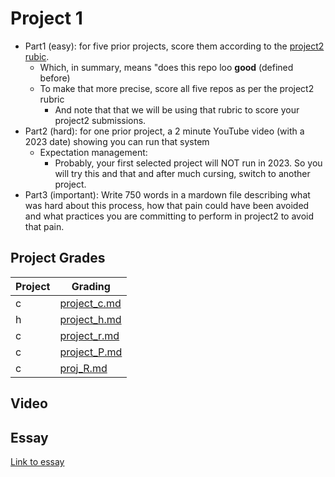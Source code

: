 # Project 1

- Part1 (easy): for five prior projects, score them according to the [project2 rubic](project2.md).
  - Which, in summary, means "does this repo loo **good** (defined before)
  - To make that more precise, score all five repos as per the project2 rubric
    - And note that that we will be using that rubric to score your project2 submissions.
- Part2 (hard): for one prior project, a 2 minute YouTube video (with a 2023 date) showing you can run that system
  - Expectation management:
    - Probably, your first selected project will NOT run in 2023. So you will try this and that and after much cursing, switch to another project.
- Part3 (important): Write 750 words in a mardown file describing what was hard about this process, how that pain could have been avoided and what practices you are committing to perform in project2 to avoid that pain.


## Project Grades
|Project| Grading |
|--|--|
| c | [project_c.md](https://github.com/neerua08/slash-phase4/blob/main/proj1/Grading/project_c.md) |
| h | [project_h.md](https://github.com/neerua08/slash-phase4/blob/main/proj1/Grading/project_h.md) |
| c | [project_r.md](https://github.com/neerua08/slash-phase4/blob/main/proj1/Grading/project_r.md) |
| c | [project_P.md](https://github.com/neerua08/slash-phase4/blob/main/proj1/Grading/project_P.md) |
| c | [proj_R.md](https://github.com/neerua08/slash-phase4/blob/main/proj1/Grading/proj_R.md) |

## Video

## Essay
[Link to essay](https://github.com/neerua08/slash-phase4/blob/main/proj1/Project%201_Essay.pdf)
